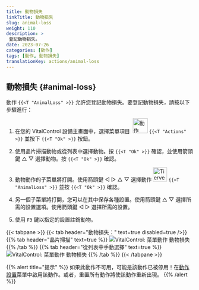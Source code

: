 ```yaml
---
title: 動物損失
linkTitle: 動物損失
slug: animal-loss
weight: 110
description: >
 登記動物損失。
date: 2023-07-26
categories: [動作]
tags: [動作, 動物損失]
translationKey: actions/animal-loss
---
```


## 動物損失 {#animal-loss}

動作 `{{<T "AnimalLoss" >}}` 允許您登記動物損失。要登記動物損失，請按以下步驟進行：

1. 在您的 VitalControl 設備主畫面中，選擇菜單項目 &nbsp;<img src="/icons/actions.svg" width="40" align="bottom" alt="動作" /> `{{<T "Actions" >}}` 並按下 `{{<T "Ok" >}}` 按鈕。

2. 使用晶片掃描動物或從列表中選擇動物。按 `{{<T "Ok" >}}` 確認，並使用箭頭鍵 △ ▽ 選擇動物。按 `{{<T "Ok" >}}` 確認。

3. 動物動作的子菜單將打開。使用箭頭鍵 ◁ ▷ △ ▽ 選擇動作 <img src="/icons/actions/animal-loss.svg" width="38" align="bottom" alt="Tierverlust" /> `{{<T "AnimalLoss" >}}` 並按 `{{<T "Ok" >}}` 確認。

4. 另一個子菜單將打開，您可以在其中保存各種設置。使用箭頭鍵 △ ▽ 選擇所需的設置選項。使用箭頭鍵 ◁ ▷ 選擇所需的設置。

5. 使用 `F3` 鍵以指定的設置註銷動物。

{{< tabpane >}}
{{< tab header="動物損失：" text=true disabled=true />}}
{{% tab header="晶片掃描" text=true %}}
![VitalControl: 菜單動作 動物損失](../images/animalloss-scan.png "登記動物損失")
{{% /tab %}}
{{% tab header="從列表中手動選擇" text=true %}}
![VitalControl: 菜單動作 動物損失](../images/animalloss.png "登記動物損失")
{{% /tab %}}
{{< /tabpane >}}

{{% alert title="提示" %}}
如果此動作不可用，可能是該動作已被停用！在[動作設置](../setting/)菜單中啟用該動作。或者，重置所有動作將使該動作重新出現。
{{% /alert %}}

